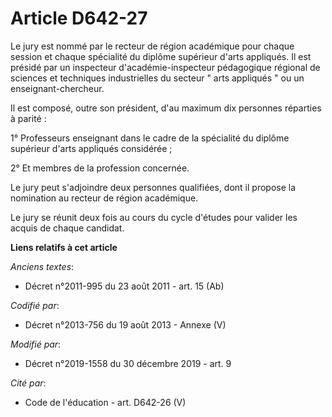 # Article D642-27

Le jury est nommé par le recteur de région académique pour chaque session et chaque spécialité du diplôme supérieur d'arts
appliqués. Il est présidé par un inspecteur d'académie-inspecteur pédagogique régional de sciences et techniques
industrielles du secteur " arts appliqués " ou un enseignant-chercheur.

Il est composé, outre son président, d'au maximum dix personnes réparties à parité :

1° Professeurs enseignant dans le cadre de la spécialité du diplôme supérieur d'arts appliqués considérée ;

2° Et membres de la profession concernée.

Le jury peut s'adjoindre deux personnes qualifiées, dont il propose la nomination au recteur de région académique.

Le jury se réunit deux fois au cours du cycle d'études pour valider les acquis de chaque candidat.

**Liens relatifs à cet article**

_Anciens textes_:

  - Décret n°2011-995 du 23 août 2011 - art. 15 (Ab)

_Codifié par_:

  - Décret n°2013-756 du 19 août 2013 -  Annexe (V)

_Modifié par_:

  - Décret n°2019-1558 du 30 décembre 2019 - art. 9

_Cité par_:

  - Code de l'éducation - art. D642-26 (V)
